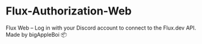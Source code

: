 # Flux-Authorization-Web
Flux Web – Log in with your Discord account to connect to the Flux.dev API. Made by bigAppleBoi 📦
